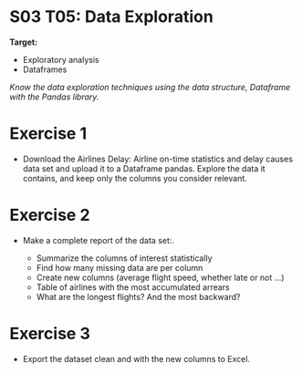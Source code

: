 # S03 T05: Data Exploration

**Target:**

  * Exploratory analysis
  * Dataframes

_Know the data exploration techniques using the data structure, Dataframe with the Pandas library._

# Exercise 1
- Download the Airlines Delay: Airline on-time statistics and delay causes data set and upload it to a Dataframe pandas. Explore the data it contains, and keep only the columns you consider relevant.

# Exercise 2
- Make a complete report of the data set:.

    * Summarize the columns of interest statistically
    * Find how many missing data are per column
    * Create new columns (average flight speed, whether late or not ...)
    * Table of airlines with the most accumulated arrears
    * What are the longest flights? And the most backward?
 

# Exercise 3
- Export the dataset clean and with the new columns to Excel.
